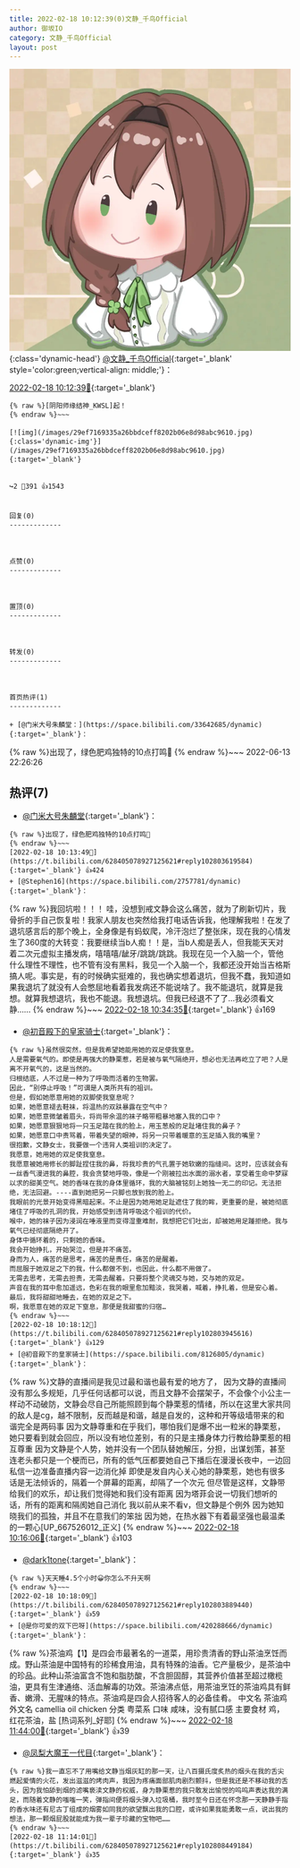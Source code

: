 ```yaml
---
title: 2022-02-18 10:12:39(0)文静_千鸟Official
author: 御坂IO
category: 文静_千鸟Official
layout: post
---
```


![img](/images/ac7482ed1b9a7f203dc68c0c4a77c488a27b108a.jpg){:class='dynamic-head'}
[@文静_千鸟Official](https://space.bilibili.com/667526012/dynamic){:target='_blank' style='color:green;vertical-align: middle;'}：

[2022-02-18 10:12:39🔗](https://t.bilibili.com/628405078927125621){:target='_blank'}

~~~
{% raw %}[阴阳师缘结神_KWSL]起！
{% endraw %}~~~

[![img](/images/29ef7169335a26bbdceff8202b06e8d98abc9610.jpg){:class='dynamic-img'}](/images/29ef7169335a26bbdceff8202b06e8d98abc9610.jpg){:target='_blank'}


↪️2 💬391 👍1543


回复(0)
-------------



点赞(0)
-------------



置顶(0)
-------------



转发(0)
-------------



首页热评(1)
-------------

+ [@门米大号朱麟堂：](https://space.bilibili.com/33642685/dynamic){:target='_blank'}：
~~~
{% raw %}出现了，绿色肥鸡独特的10点打鸣🐓
{% endraw %}~~~
2022-06-13 22:26:26


热评(7)
-------------

+ [@门米大号朱麟堂](https://space.bilibili.com/33642685/dynamic){:target='_blank'}：
~~~
{% raw %}出现了，绿色肥鸡独特的10点打鸣🐓
{% endraw %}~~~
[2022-02-18 10:13:49🔗](https://t.bilibili.com/628405078927125621#reply102803619584){:target='_blank'} 👍424
+ [@Stephen16](https://space.bilibili.com/2757781/dynamic){:target='_blank'}：
~~~
{% raw %}我回坑啦！！！ 
哇，没想到戒文静会这么痛苦，就为了刷新切片，我骨折的手自己恢复啦！我家人朋友也突然给我打电话告诉我，他理解我啦！在发了退坑感言后的那个晚上，全身像是有蚂蚁爬，冷汗泡烂了整张床，现在我的心情发生了360度的大转变：我要继续当b人痴！！是，当b人痴是丢人，但我能天天对着二次元虚拟主播发病，嘻嘻嘻/龇牙/跳跳/跳跳。我现在见一个入脑一个，管他什么理性不理性，也不管有没有黑料，我见一个入脑一个，我都还没开始当吉格斯搞人呢。事实是，有的时候确实挺难的，我也确实想着退坑，但我不蠢，我知道如果我退坑了就没有人会憋屈地看着我发病还不能说啥了。我不能退坑，就算是我想。就算我想退坑，我也不能退。我想退坑。但我已经退不了了...我必须看文静……
{% endraw %}~~~
[2022-02-18 10:34:35🔗](https://t.bilibili.com/628405078927125621#reply102805113888){:target='_blank'} 👍169
+ [@初音殿下的皇家骑士](https://space.bilibili.com/8126805/dynamic){:target='_blank'}：
~~~
{% raw %}虽然很突然，但是我希望她能用她的双足使我窒息。
人是需要氧气的。即使是再强大的静栗惹，若是被与氧气隔绝开，想必也无法再屹立了吧？人是离不开氧气的，这是当然的。
归根结底，人不过是一种为了呼吸而活着的生物罢。
因此，“别停止呼吸！”可谓是人类所共有的祖训。
但是，假如她愿意用她的双脚使我窒息呢？
如果，她愿意褪去鞋袜，将温热的双趺暴露在空气中？
如果，她愿意微皱着眉头，将尚带余温的袜子略带粗暴地塞入我的口中？
如果，她愿意狠狠地将一只玉足踏在我的脸上，用玉葱般的足趾堵住我的鼻子？
如果，她愿意口中责骂着，带着失望的眼神，将另一只带着暖意的玉足插入我的嘴里？
很抱歉，文静女士，我要做一个违背人类祖训的决定了。
我愿意，她用她的双足使我窒息。
我愿意被她用修长的脚趾捏住我的鼻，将我珍贵的气孔置于她软嫩的指缝间。这时，应该就会有一丝香气漫进我的鼻腔，我会贪婪地呼吸，像是一个刚被拉出水面的溺水者，享受着生命中梦寐以求的甜美空气。她的香味在我的身体里循环，我的大脑被铭刻上她独一无二的印记。无法拒绝，无法回避。----直到她把另一只脚也放到我的脸上。
我眼前的光景开始变得黑暗起来。不止是因为她用她足趾遮住了我的眸，更重要的是，被她彻底堵住了呼吸的孔洞的我，开始感受到违背呼吸这个祖训的代价。
喉中，她的袜子因为浸润在唾液里而变得湿重难耐，我想把它们吐出，却被她用足踵拒绝。我与氧气已经彻底隔绝开了。
身体中循环着的，只剩她的香味。
我会开始挣扎，开始哭泣，但是并不痛苦。
身而为人，痛苦的是思考，痛苦的是责任，痛苦的是醒着。
而屈服于她双足之下的我，什么都做不到，也因此，什么都不用做了。
无需去思考，无需去担责，无需去醒着。只要将整个灵魂交与她，交与她的双足。
声音在我的耳中愈加遥远，色彩在我的眼里愈加黯淡，我哭着，喊着，挣扎着，但是安心着。
最后，我将甜甜地睡去，在她的双足之下。
啊，我愿意在她的双足下窒息，那便是我甜蜜的归宿…
{% endraw %}~~~
[2022-02-18 10:18:12🔗](https://t.bilibili.com/628405078927125621#reply102803945616){:target='_blank'} 👍129
+ [@初音殿下的皇家骑士](https://space.bilibili.com/8126805/dynamic){:target='_blank'}：
~~~
{% raw %}文静的直播间是我见过最和谐也最有爱的地方了，
因为文静的直播间没有那么多规矩，几乎任何话都可以说，而且文静不会摆架子，不会像个小公主一样动不动破防，文静会尽自己所能照顾到每个静栗惹的情绪，所以在这里大家共同的敌人是cg，越不限制，反而越是和谐，越是自发的，这种和开等级墙带来的和谐完全是两码事
因为文静尊重和在乎我们，哪怕我们是爆不出一粒米的静栗惹，她只要看到就会回应，所以没有地位差别，有的只是主播身体力行教给静栗惹的相互尊重
因为文静是个人势，她并没有一个团队替她解压，分担，出谋划策，甚至连老头都只是一个梗而已，所有的低气压都要她自己下播后在漫漫长夜中，一边回私信一边准备直播内容一边消化掉
即使是发自内心关心她的静栗惹，她也有很多话是无法倾诉的，隔着一个屏幕的距离，却隔了一个次元
但尽管是这样，文静带给我们的欢乐，却让我们觉得她和我们没有距离
因为塔菲会说一切我们想听的话，所有的距离和隔阂她自己消化
我以前从来不看v，但文静是个例外
因为她知晓我们的孤独，并且不在意我们的笨拙
因为她，在热水器下有着最坚强也最温柔的一颗心[UP_667526012_正义]
{% endraw %}~~~
[2022-02-18 10:16:06🔗](https://t.bilibili.com/628405078927125621#reply102803676896){:target='_blank'} 👍103
+ [@dark1tone](https://space.bilibili.com/264315357/dynamic){:target='_blank'}：
~~~
{% raw %}天天睡4.5个小时😀你怎么不升天啊
{% endraw %}~~~
[2022-02-18 10:18:09🔗](https://t.bilibili.com/628405078927125621#reply102803889440){:target='_blank'} 👍59
+ [@是你可爱的双下巴呀](https://space.bilibili.com/420288666/dynamic){:target='_blank'}：
~~~
{% raw %}茶油鸡【1】是四会市最著名的一道菜，用珍贵清香的野山茶油烹饪而成。野山茶油是中国特有的珍稀食用油，具有特殊的油香。它产量极少，是茶油中的珍品。此种山茶油富含不饱和脂肪酸，不含胆固醇，其营养价值甚至超过橄榄油，更具有生津通络、活血解毒的功效。茶油沸点低，用茶油烹饪的茶油鸡具有鲜香、嫩滑、无腥味的特点。茶油鸡是四会人招待客人的必备佳肴。
中文名
茶油鸡
外文名
camellia oil chicken
分类
粤菜系
口味
咸味，没有腻口感
主要食材
鸡，红花茶油，盐
[热词系列_好耶]
{% endraw %}~~~
[2022-02-18 11:44:00🔗](https://t.bilibili.com/628405078927125621#reply102811361152){:target='_blank'} 👍39
+ [@凤梨大魔王一代目](https://space.bilibili.com/3096566/dynamic){:target='_blank'}：
~~~
{% raw %}我一直忘不了用嘴给文静当烟灰缸的那一天，让八百摄氏度炙热的烟头在我的舌尖燃起爱情的火花，发出滋滋的烤肉声，我因为疼痛面部肌肉剧烈颤抖，但是我还是不移动我的舌头，因为我怕舔到烟的滤嘴亵渎文静的权威，身为静栗惹的我只敢发出愉悦的呜呜声表达我的满足，而随着文静的嗤嗤一笑，弹指间便将烟头弹入垃圾桶，我时至今日还在怀念那一天静静手指的香水味还有尼古丁组成的烟雾如同我的欲望飘出我的口腔，或许如果我能勇敢一点，说出我的想法，那一颗烟屁股就能成为我一辈子珍藏的宝物吧……
{% endraw %}~~~
[2022-02-18 11:14:01🔗](https://t.bilibili.com/628405078927125621#reply102808449184){:target='_blank'} 👍35



